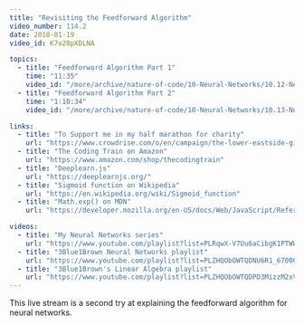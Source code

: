```yaml
---
title: "Revisiting the Feedforward Algorithm"
video_number: 114.2
date: 2018-01-19
video_id: K7o20pXDLNA

topics:
  - title: "Feedforward Algorithm Part 1"
    time: "11:35"
    video_id: "/more/archive/nature-of-code/10-Neural-Networks/10.12-Neural-Networks-Feedforward-Algorithm-Part-1"
  - title: "Feedforward Algorithm Part 2"
    time: "1:10:34"
    video_id: "/more/archive/nature-of-code/10-Neural-Networks/10.13-Neural-Networks-Feedforward-Algorithm-Part-2"

links:
  - title: "To Support me in my half marathon for charity"
    url: "https://www.crowdrise.com/o/en/campaign/the-lower-eastside-girls-club-nyc-half-2018/shiffman"
  - title: "The Coding Train on Amazon"
    url: "https://www.amazon.com/shop/thecodingtrain"
  - title: "Deeplearn.js"
    url: "https://deeplearnjs.org/"
  - title: "Sigmoid function on Wikipedia"
    url: "https://en.wikipedia.org/wiki/Sigmoid_function"
  - title: "Math.exp() on MDN"
    url: "https://developer.mozilla.org/en-US/docs/Web/JavaScript/Reference/Global_Objects/Math/exp"

videos:
  - title: "My Neural Networks series"
    url: "https://www.youtube.com/playlist?list=PLRqwX-V7Uu6aCibgK1PTWWu9by6XFdCfh"
  - title: "3Blue1Brown Neural Networks playlist"
    url: "https://www.youtube.com/playlist?list=PLZHQObOWTQDNU6R1_67000Dx_ZCJB-3pi"
  - title: "3Blue1Brown's Linear Algebra playlist"
    url: "https://www.youtube.com/playlist?list=PLZHQObOWTQDPD3MizzM2xVFitgF8hE_ab"
---
```


This live stream is a second try at explaining the feedforward algorithm for neural networks.
